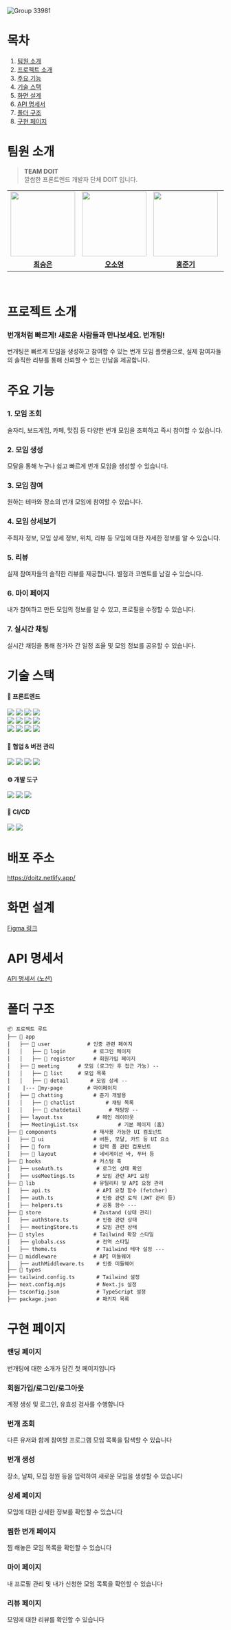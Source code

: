 ![Group 33981](https://github.com/user-attachments/assets/2afd98ae-6bf6-422c-95e1-c96ab9d8b4d9)


# 목차
1. [팀원 소개](#팀원-소개)
2. [프로젝트 소개](#프로젝트-소개)
3. [주요 기능](#주요-기능)
4. [기술 스택](#기술-스택)
5. [화면 설계](#화면-설계)
6. [API 명세서](#API-명세서)
7. [폴더 구조](#폴더-구조)
8. [구현 페이지](#구현-페이지)

# 팀원 소개
> **TEAM DOIT**<br>
> 깔쌈한 프론트엔드 개발자 단체 DOIT 입니다.
<table align="center">
 <tr>
    <td align="center"><a href="https://github.com/xeunnie"><img src="https://avatars.githubusercontent.com/u/138289674?v=4" width="150px;" alt="">
    <td align="center"><a href="https://github.com/Ocean423"><img src="https://avatars.githubusercontent.com/u/111185468?v=4" width="150px;" alt="">
    <td align="center"><a href="https://github.com/Oh-hong"><img src="https://avatars.githubusercontent.com/u/163826719?v=4" width="150px;" alt="">
    <td align="center"><a href="https://github.com/siggu"><img src="https://avatars.githubusercontent.com/u/106001755?v=4" width="150px;" alt="">
  </tr>
  <tr>
    <td align="center"><a href="https://github.com/xeunnie"><b>최승은</b></td>
    <td align="center"><a href="https://github.com/Ocean423"><b>오소영</b></td>
    <td align="center"><a href="https://github.com/Oh-hong"><b>홍준기</b></td>
    <td align="center"><a href="https://github.com/siggu"><b>김정목</b></td>
  </tr>
  </table>
<br>

# 프로젝트 소개
### 번개처럼 빠르게! 새로운 사람들과 만나보세요. 번개팅!
번개팅은 빠르게 모임을 생성하고 참여할 수 있는 번개 모임 플랫폼으로, 실제 참여자들의 솔직한 리뷰를 통해 신뢰할 수 있는 만남을 제공합니다.
<br/>

# 주요 기능
### 1. 모임 조회
술자리, 보드게임, 카페, 맛집 등 다양한 번개 모임을 조회하고 즉시 참여할 수 있습니다.    
### 2. 모임 생성
모달을 통해 누구나 쉽고 빠르게 번개 모임을 생성할 수 있습니다.
### 3. 모임 참여
원하는 테마와 장소의 번개 모임에 참여할 수 있습니다.
### 4. 모임 상세보기
주최자 정보, 모임 상세 정보, 위치, 리뷰 등 모임에 대한 자세한 정보를 알 수 있습니다. 
### 5. 리뷰
실제 참여자들의 솔직한 리뷰를 제공합니다. 별점과 코멘트를 남길 수 있습니다.
### 6. 마이 페이지
내가 참여하고 만든 모임의 정보를 알 수 있고, 프로필을 수정할 수 있습니다.
### 7. 실시간 채팅
실시간 채팅을 통해 참가자 간 일정 조율 및 모임 정보를 공유할 수 있습니다.

# 기술 스택
#### 🎨 프론트엔드
<div style="flex">
 <img src="https://img.shields.io/badge/React-61DAFB?style=flat&logo=React&logoColor=white">
 <img src="https://img.shields.io/badge/TypeScript-3178C6?style=flat&logo=TypeScript&logoColor=white">
 <img src="https://img.shields.io/badge/Next.js-000000?style=flat&logo=Next.js&logoColor=white">
 <img src="https://img.shields.io/badge/Tailwind CSS-06B6D4?style=flat&logo=Tailwind CSS&logoColor=white">
 <br/>
 <img src="https://img.shields.io/badge/React Query-FF4154?style=flat&logo=React Query&logoColor=white">
 <img src="https://img.shields.io/badge/Zustand-000000?style=flat&logo=Zustand&logoColor=white">
 <img src="https://img.shields.io/badge/React Hook Form-EC5990?style=flat&logo=React-Hook-Form&logoColor=white"> 
 <img src="https://img.shields.io/badge/Framer Motion-0055FF?style=flat&logo=Framer&logoColor=white"> 
 <br/>
 <img src="https://img.shields.io/badge/MSW-FF6A00?style=flat&logo=MSW&logoColor=white"> 
 <img src="https://img.shields.io/badge/JSON Server-323232?style=flat&logo=JSON&logoColor=white"> 
 <img src="https://img.shields.io/badge/Axios-5A29E4?style=flat&logo=Axios&logoColor=white">
 <img src="https://img.shields.io/badge/Fetch API-2396F3?style=flat&logo=javascript&logoColor=white">
</div>


#### 🤝 협업 & 버전 관리
<div style="flex">
 <img src="https://img.shields.io/badge/Jira-0052CC?style=flat&logo=Jira&logoColor=white">
 <img src="https://img.shields.io/badge/Figma-F24E1E?style=flat&logo=Figma&logoColor=white">
 <img src="https://img.shields.io/badge/Git-F05032?style=flat&logo=Git&logoColor=white">
 <img src="https://img.shields.io/badge/Github-181717?style=flat&logo=Github&logoColor=white">
</div>

#### ⚙️ 개발 도구
<div style="flex">
 <img src="https://img.shields.io/badge/Eslint-4B32C3?style=flat&logo=Eslint&logoColor=white">
 <img src="https://img.shields.io/badge/Prettier-F7B93E?style=flat&logo=Prettier&logoColor=white">
 <img src="https://img.shields.io/badge/Husky-000000?style=flat&logo=Husky&logoColor=white"> 
</div>

#### 🚀 CI/CD
<div style="flex">
 <img src="https://img.shields.io/badge/Netlify-00C7B7?style=flat&logo=Netlify&logoColor=white">
 <img src="https://img.shields.io/badge/Vercel-000000?style=flat&logo=Vercel&logoColor=white">
</div>



# 배포 주소
https://doitz.netlify.app/

# 화면 설계
<a href="https://www.figma.com/design/zvZ4WQR7gW7C72Mxo0oZGw/%EB%B2%88%EA%B0%9C%ED%8C%85?node-id=84-24401&p=f&t=5qYKX6gI25qwi3fz-0
">Figma 링크</a>

# API 명세서
<a href="https://harmless-gander-9c6.notion.site/API-191768e5758280a69a2acb4095ba7c31">API 명세서 (노션)</a>

# 폴더 구조
```aiignore
📦 프로젝트 루트
├── 📂 app
│   ├── 📂 user            # 인증 관련 페이지
│   │   ├── 📂 login         # 로그인 페이지
│   │   ├── 📂 register      # 회원가입 페이지
│   ├── 📂 meeting      # 모임 (로그인 후 접근 가능) --
│   │   ├── 📂 list     # 모임 목록
│   │   ├── 📂 detail       # 모임 상세 --
|    |--- 📂my-page        # 마이페이지
│   ├── 📂 chatting          # 준기 개발용
│   │   ├── 📂 chatlist          # 채팅 목록
│   │   ├── 📂 chatdetail         # 채팅방 --
│   ├── layout.tsx           # 메인 레이아웃
│   ├── MeetingList.tsx             # 기본 페이지 (홈)
├── 📂 components            # 재사용 가능한 UI 컴포넌트
│   ├── 📂 ui                # 버튼, 모달, 카드 등 UI 요소
│   ├── 📂 form              # 입력 폼 관련 컴포넌트
│   ├── 📂 layout            # 네비게이션 바, 푸터 등
├── 📂 hooks                 # 커스텀 훅
│   ├── useAuth.ts           # 로그인 상태 확인
│   ├── useMeetings.ts       # 모임 관련 API 요청
├── 📂 lib                   # 유틸리티 및 API 요청 관리
│   ├── api.ts               # API 요청 함수 (fetcher)
│   ├── auth.ts              # 인증 관련 로직 (JWT 관리 등)
│   ├── helpers.ts           # 공통 함수 ---
├── 📂 store                 # Zustand (상태 관리)
│   ├── authStore.ts         # 인증 관련 상태
│   ├── meetingStore.ts      # 모임 관련 상태
├── 📂 styles                # Tailwind 확장 스타일
│   ├── globals.css          # 전역 스타일
│   ├── theme.ts             # Tailwind 테마 설정 ---
├── 📂 middleware            # API 미들웨어
│   ├── authMiddleware.ts    # 인증 미들웨어
├── 📂 types
├── tailwind.config.ts       # Tailwind 설정
├── next.config.mjs          # Next.js 설정
├── tsconfig.json            # TypeScript 설정
├── package.json             # 패키지 목록
```

# 구현 페이지 
### 랜딩 페이지
번개팅에 대한 소개가 담긴 첫 페이지입니다

### 회원가입/로그인/로그아웃
계정 생성 및 로그인, 유효성 검사를 수행합니다

### 번개 조회
다른 유저와 함께 참여할 프로그램 모임 목록을 탐색할 수 있습니다

### 번개 생성
장소, 날짜, 모집 정원 등을 입력하여 새로운 모임을 생성할 수 있습니다

### 상세 페이지
모임에 대한 상세한 정보를 확인할 수 있습니다

### 찜한 번개 페이지
찜 해놓은 모임 목록을 확인할 수 있습니다

### 마이 페이지
내 프로필 관리 및 내가 신청한 모임 목록을 확인할 수 있습니다

### 리뷰 페이지
모임에 대한 리뷰를 확인할 수 있습니다






